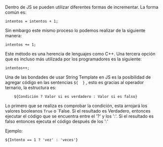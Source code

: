Dentro de JS se pueden utilizar diferentes formas de incrementar. La forma común es:
```
intentos = intentos + 1;
```

Sin embargo este mismo proceso lo podemos realizar de la siguiente manera:

```
intentos += 1;
```

Este método es una herencia de lenguajes como C++. Una tercera opción que es incluso más utilizada por los programadores es la siguiente:

```
intentos++;
```

Una de las bondades de usar String Template en JS es la posibilidad de agregar código en las sentencias `${  }` , esto es gracias al operador ternario, la estructura es:

```
	${Condición ? Valor si es verdadero : Valor si es falso}
```

Lo primero que se realiza es comprobar la condición, esta arrojará los valores booleanos `True`  o  `False. 
Si el resultado es Verdadero,  entonces ejecutar el código que se encuentra entre el '?' y los ':'. 
Si el resultado es falso entonces ejecuta el código después de los ':'

Ejemplo:

```
${Intento == 1 ? 'vez' : 'veces'}
```
